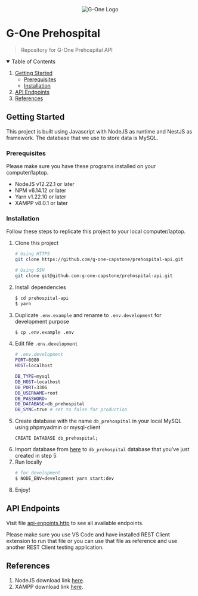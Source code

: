 <p align="center" style="margin-top: 32px;margin-bottom: 16px;">
  <img src="https://trello-attachments.s3.amazonaws.com/6090d4246149261a17b24089/60911a77064d92878e158b34/4dfc89d87d9160a3b35e6fa2f36eb0b4/Logo.png" alt="G-One Logo" />
</p>

# G-One Prehospital
> Repository for G-One Prehospital API

<details open="open">
  <summary>Table of Contents</summary>
  <ol>
    <li>
      <a href="#getting-started">Getting Started</a>
      <ul>
        <li><a href="#prerequisites">Prerequisites</a></li>
        <li><a href="#installation">Installation</a></li>
      </ul>
    </li>
    <li><a href="#api-endpoints">API Endpoints</a></li>
    <li><a href="#references">References</a></li>
  </ol>
</details>

## Getting Started
This project is built using Javascript with NodeJS as runtime and NestJS as framework. The database that we use to store data is MySQL.

### Prerequisites
Please make sure you have these programs installed on your computer/laptop.

* NodeJS v12.22.1 or later
* NPM v6.14.12 or later
* Yarn v1.22.10 or later
* XAMPP v8.0.1 or later

### Installation
Follow these steps to replicate this project to your local computer/laptop.

1. Clone this project
   ```bash
   # Using HTTPS
   git clone https://github.com/g-one-capstone/prehospital-api.git

   # Using SSH
   git clone git@github.com:g-one-capstone/prehospital-api.git
   ```
2. Install dependencies
   ```bash
   $ cd prehospital-api
   $ yarn
   ```
3. Duplicate ```.env.example``` and rename to ```.env.development``` for development purpose
   ```bash
   $ cp .env.example .env
   ```
4. Edit file ```.env.development```
   ```bash
   # .env.development
   PORT=8080
   HOST=localhost

   DB_TYPE=mysql
   DB_HOST=localhost
   DB_PORT=3306
   DB_USERNAME=root
   DB_PASSWORD=
   DB_DATABASE=db_prehospital
   DB_SYNC=true # set to false for production
   ```
5. Create database with the name ```db_prehospital``` in your local MySQL using phpmyadmin or mysql-client
   ```mysql
   CREATE DATABASE db_prehospital;
   ```
6. Import database from [here](https://trello-attachments.s3.amazonaws.com/6090d4246149261a17b24089/6097c919cb0433356fbee3d0/0a11cb6cd435e79dedf2b950e7d04db4/new_db_prehospital.sql) to ```db_prehospital``` database that you've just created in step 5
7. Run locally
   ```bash
   # for development
   $ NODE_ENV=development yarn start:dev
   ```
8. Enjoy!

## API Endpoints
Visit file [api-enpoints.http]() to see all available endpoints.

Please make sure you use VS Code and have installed REST Client extension to run that file or you can use that file as reference and use another REST Client testing application.

## References
1. NodeJS download link [here](https://nodejs.org/en/download/).
2. XAMPP download link [here](https://www.apachefriends.org/download.html).